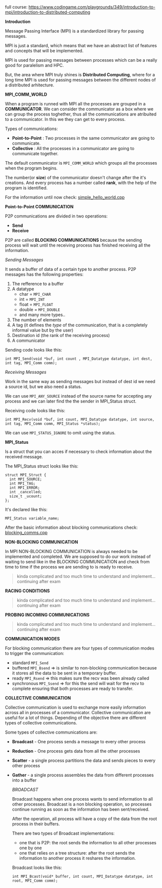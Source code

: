 full course: https://www.codingame.com/playgrounds/349/introduction-to-mpi/introduction-to-distributed-computing   

**Introduction**

Message Passing Interface (MPI) is a standardized library for passing messages.

MPI is just a standard, which means that we have an abstract list of features and concepts that will be implemented.

MPI is used for passing messages between processes which can be a really good for paralelism and HPC.


But, the area where MPI truly shines is **Distributed Computing**, where  for a long time MPI is used for passing messages between the different nodes of a distributed arhitecture.

**MPI_COMM_WORLD**

When a program is runned with MPI all the processes are grouped in a **COMMUNICATOR**. We can consider the communicator as a box where we can group the process toghether, thus all the communications are atribuited to a communicator. In this we they can get to every process.


Types of communications:
- **Point-to-Point** : Two processes in the same communicator are going to communicate.
- **Collective** : All the processes in a communicator are going to communicate together.

The default communicator is ```MPI_COMM_WORLD``` which groups all the processes when the program begins.

The number(or **size**) of the communicator doesn't change after the it's creations. And every process has a number called **rank**, with the help of the program is identified.

For the information until now check: [simple_hello_world.cpp](https://github.com/Alexsandrux/DADExamLearning/blob/main/Curs8/simple_hello_world.cpp)

**Point-to-Point COMMUNICATION**

P2P communications are divided in two operations:
- **Send**
- **Receive**

P2P are called **BLOCKING COMMUNICATIONS** because the sending process will wait until the receiving process has finished receiving all the information.

*Sending Messages*

It sends a buffer of data of a certain type to another process.
P2P messages has the following properties:

1. The refference to a buffer
2. A datatype
    - char = ```MPI_CHAR```
    - int = ```MPI_INT```
    - float = ```MPI_FLOAT```
    - double = ```MPI_DOUBLE```
    - and many more types..
3. The number of elements
4. A tag (it defines the *type* of the communication, that is a completely informal value but by the user)
5. Destination id (the rank of the receiving process)
6. A communicator

Sending code looks like this:
```
int MPI_Send(void *buf, int count , MPI_Datatype datatype, int dest, int tag, MPI_Comm comm);
```

*Receiving Messages*

Work in the same way as sending messages but instead of dest id we need a source id, but we also need a status.

We can use ```MPI_ANY_SOURCE``` instead of the source name for accepting any process and we can later find the the sender in MPI_Status struct.

Receiving code looks like this:
```
int MPI_Recv(void *buf, int count, MPI_Datatype datatype, int source, int tag, MPI_Comm comm, MPI_Status *status);
```

We can use ```MPI_STATUS_IGNORE``` to omit using the status.

**MPI_Status**

Is a struct that you can acces if necessary to check information about the received message.

The MPI_Status struct looks like this:
```
struct MPI_Struct {
  int MPI_SOURCE;
  int MPI_TAG;
  int MPI_ERROR;
  int _cancelled;
  size_t _ucount;
};
```

It's declared like this:
```
MPI_Status variable_name;
``` 

After the basic information about blocking communications check: [blocking_comms.cpp](https://github.com/Alexsandrux/DADExamLearning/blob/main/Curs8/blocking_comms.cpp)

**NON-BLOCKING COMMUNICATION**

In MPI NON-BLOCKING COMMUNICATION is always needed to be implemented and completed. We are supposed to do our work instead of waiting to send like in the BLOCKING COMMUNICATION and check from time to time if the process we are sending to is ready to receive.

> kinda complicated and too much time to understand and implement... continuing after exam

**RACING CONDITIONS**

> kinda complicated and too much time to understand and implement... continuing after exam

**PROBING INCOMING COMMUNICATIONS**

> kinda complicated and too much time to understand and implement... continuing after exam

**COMMUNICATION MODES**

For blocking communication there are four types of communication modes to trigger the communication:
- standard ```MPI_Send```
- buffered ```MPI_Bsend``` => is similar to non-blocking communication because it stores all the data to be sent in a temporary buffer.
- ready ```MPI_Rsend``` => this makes sure the recv was been already called
- synchronous ```MPI_Ssend``` => for this the send will wait for the recv to complete ensuring that both processes are ready to transfer.


**COLLECTIVE COMMUNICATION**

Collective communication is used to exchange more easily information across all in processes of a communicator. 
Collective communication are useful for a lot of things. Depending of the objective there are different types of collective communications.

Some types of collective communications are:
- **Broadcast** - One process sends a message to every other process
- **Reduction** - One process gets data from all the other processes
- **Scatter** - a single process partitions the data and sends pieces to every other process
- **Gather** - a single process assembles the data from different processes into a buffer

    _BROADCAST_

    Broadcast happens when one process wants to send information to all other processes. Broadcast is a non blocking operation, so processes continue running as soon as the information has been sent/received.

    After the operation, all process will have a copy of the data from the root process in their buffers.

    There are two types of Broadcast implementations:
    - one that is P2P: the root sends the information to all other processes one by one
    - one that relies on a tree structure: after the root sends the information to another process it reshares the information.

    Broadcast looks like this:
    ```
    int MPI_Bcast(void* buffer, int count, MPI_Datatype datatype, int root, MPI_Comm comm);
    ```

